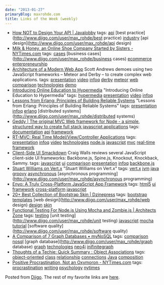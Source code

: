 ```yaml
---
date: "2013-01-27"
primaryBlog: maxrohde.com
title: Links of the Week (weekly)
---
```


- [How NOT to Design Your API | Javalobby](http://java.dzone.com/articles/how-not-design-your-api?utm_source=feedburner&utm_medium=feed&utm_campaign=Feed%3A+javalobby%2Ffrontpage+%28Javalobby+%2F+Java+Zone%29)
  tags: [api](http://www.diigo.com/user/max_rohde/api) [best practice](http://www.diigo.com/user/max_rohde/best practice) [industry](http://www.diigo.com/user/max_rohde/industry) [api design](http://www.diigo.com/user/max_rohde/api design)
- [Milk & Honey, an Online Shoe Company Started by Sisters - NYTimes.com](http://www.nytimes.com/2013/01/20/business/milk-honey-an-online-shoe-company-started-by-sisters.html?partner=rss&emc=rss&_r=0)
  tags: [cases](http://www.diigo.com/user/max_rohde/cases) [business cases](http://www.diigo.com/user/max_rohde/business cases) [ecommerce](http://www.diigo.com/user/max_rohde/ecommerce) [enterpreneurship](http://www.diigo.com/user/max_rohde/enterpreneurship)
- [Architecture of a Modern Web App](http://www.infoq.com/presentations/Web-App-Meteor-Derby)
  Scott Andrews demoes using two JavaScript frameworks – Meteor and Derby – to create complex web applications.
  tags: [presentation](http://www.diigo.com/user/max_rohde/presentation) [video](http://www.diigo.com/user/max_rohde/video) [infoq](http://www.diigo.com/user/max_rohde/infoq) [derby](http://www.diigo.com/user/max_rohde/derby) [meteor](http://www.diigo.com/user/max_rohde/meteor) [web](http://www.diigo.com/user/max_rohde/web) [comparison](http://www.diigo.com/user/max_rohde/comparison) [technologies](http://www.diigo.com/user/max_rohde/technologies) [demo](http://www.diigo.com/user/max_rohde/demo)
- [Introducing Online Education to Hypermedia](http://www.infoq.com/presentations/Online-Education-Hypermedia)
  "Introducing Online Education to Hypermedia"
  tags: [hypermedia](http://www.diigo.com/user/max_rohde/hypermedia) [presentation](http://www.diigo.com/user/max_rohde/presentation) [video](http://www.diigo.com/user/max_rohde/video) [infoq](http://www.diigo.com/user/max_rohde/infoq)
- [Lessons from Erlang: Principles of Building Reliable Systems](http://www.infoq.com/presentations/Erlang-Principles-Reliable)
  "Lessons from Erlang: Principles of Building Reliable Systems"
  tags: [presentation](http://www.diigo.com/user/max_rohde/presentation) [infoq](http://www.diigo.com/user/max_rohde/infoq) [erlang](http://www.diigo.com/user/max_rohde/erlang) [distributed systems](http://www.diigo.com/user/max_rohde/distributed systems)
- [Geddy | The original MVC Web framework for Node - a simple, structured way to create full stack javascript applications](http://geddyjs.org/tutorial)
  tags: [documentation](http://www.diigo.com/user/max_rohde/documentation) [api](http://www.diigo.com/user/max_rohde/api) [framework](http://www.diigo.com/user/max_rohde/framework)
- [RT-MVC: Real Time Model/View/Controller Applications](http://www.infoq.com/presentations/Real-Time-MVC-Geddy)
  tags: [presentation](http://www.diigo.com/user/max_rohde/presentation) [infoq](http://www.diigo.com/user/max_rohde/infoq) [video](http://www.diigo.com/user/max_rohde/video) [technologies](http://www.diigo.com/user/max_rohde/technologies) [node.js](http://www.diigo.com/user/max_rohde/node.js) [javascript](http://www.diigo.com/user/max_rohde/javascript) [mvc](http://www.diigo.com/user/max_rohde/mvc) [real-time](http://www.diigo.com/user/max_rohde/real-time) [framework](http://www.diigo.com/user/max_rohde/framework)
- [Client-Side UI Smackdown](http://www.infoq.com/presentations/JavaScript-Frameworks-Review)
  Craig Walls reviews several JavaScript client-side UI frameworks: Backbone.js, Spine.js, Knockout, Knockback, Sammy.
  tags: [javascript](http://www.diigo.com/user/max_rohde/javascript) [ui](http://www.diigo.com/user/max_rohde/ui) [comparison](http://www.diigo.com/user/max_rohde/comparison) [presentation](http://www.diigo.com/user/max_rohde/presentation) [infoq](http://www.diigo.com/user/max_rohde/infoq) [backbone.js](http://www.diigo.com/user/max_rohde/backbone.js)
- [Stuart Williams on Vert.x](http://www.infoq.com/interviews/williams-vertx)
  "Stuart Williams on Vert.x"
  tags: [vert.x](http://www.diigo.com/user/max_rohde/vert.x) [jvm](http://www.diigo.com/user/max_rohde/jvm) [java](http://www.diigo.com/user/max_rohde/java) [groovy](http://www.diigo.com/user/max_rohde/groovy) [asynchronous](http://www.diigo.com/user/max_rohde/asynchronous) [asynchronous programming](http://www.diigo.com/user/max_rohde/asynchronous programming)
- [Enyo: A Truly Cross-Platform JavaScript App Framework](http://www.infoq.com/presentations/Enyo)
  tags: [html5](http://www.diigo.com/user/max_rohde/html5) [ui](http://www.diigo.com/user/max_rohde/ui) [framework](http://www.diigo.com/user/max_rohde/framework) [cross-platform](http://www.diigo.com/user/max_rohde/cross-platform) [javascript](http://www.diigo.com/user/max_rohde/javascript)
- [20+ Best Collection of Bootstrap Skin | Dzinepress](http://www.dzinepress.com/2012/11/20-best-collection-of-bootstrap-skin/)
  tags: [bootstrap](http://www.diigo.com/user/max_rohde/bootstrap) [templates](http://www.diigo.com/user/max_rohde/templates) [web design](http://www.diigo.com/user/max_rohde/web design) [design](http://www.diigo.com/user/max_rohde/design) [skin](http://www.diigo.com/user/max_rohde/skin)
- [Functional Testing For Node.js Using Mocha and Zombie.js | Architects Zone](http://architects.dzone.com/articles/functional-testing-nodejs?utm_source=feedburner&utm_medium=feed&utm_campaign=Feed%3A+javalobby%2Ffrontpage+%28Javalobby+%2F+Java+Zone%29)
  tags: [testing](http://www.diigo.com/user/max_rohde/testing) [unit testing](http://www.diigo.com/user/max_rohde/unit testing) [javascript](http://www.diigo.com/user/max_rohde/javascript) [mocha](http://www.diigo.com/user/max_rohde/mocha) [tutorial](http://www.diigo.com/user/max_rohde/tutorial) [software quality](http://www.diigo.com/user/max_rohde/software quality)
- [A Comparison of 7 Graph Databases • myNoSQL](http://nosql.mypopescu.com/post/40759505554/a-comparison-of-7-graph-databases)
  tags: [comparison](http://www.diigo.com/user/max_rohde/comparison) [nosql](http://www.diigo.com/user/max_rohde/nosql) [graph database](http://www.diigo.com/user/max_rohde/graph database) [graph](http://www.diigo.com/user/max_rohde/graph) [technologies](http://www.diigo.com/user/max_rohde/technologies) [neo4j](http://www.diigo.com/user/max_rohde/neo4j) [inifinitegraph](http://www.diigo.com/user/max_rohde/inifinitegraph)
- [Thoughts of a Techie: Quick Summary : Object Associations](http://techie-experience.blogspot.gr/2013/01/quick-summary-object-associations.html)
  tags: [object-oriented](http://www.diigo.com/user/max_rohde/object-oriented) [class](http://www.diigo.com/user/max_rohde/class) [relationship](http://www.diigo.com/user/max_rohde/relationship) [connections](http://www.diigo.com/user/max_rohde/connections) [Java](http://www.diigo.com/user/max_rohde/Java) [composition](http://www.diigo.com/user/max_rohde/composition)
- [Positive Procrastination, Not an Oxymoron - NYTimes.com](http://www.nytimes.com/2013/01/15/science/positive-procrastination-not-an-oxymoron.html?partner=rss&emc=rss&_r=0)
  tags: [procrastination](http://www.diigo.com/user/max_rohde/procrastination) [writing](http://www.diigo.com/user/max_rohde/writing) [psychology](http://www.diigo.com/user/max_rohde/psychology) [nytimes](http://www.diigo.com/user/max_rohde/nytimes)

Posted from [Diigo](http://www.diigo.com). The rest of my favorite links are [here](http://www.diigo.com/user/max_rohde).